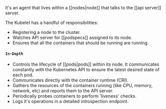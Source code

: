 It's an agent that lives within a [[nodes|node]] that talks to the [[api server]] server. 

The Kubelet has a handful of responsibilities:
- Registering a node to the cluster.
- Watches API server for [[podspecs]] assigned to its node.
- Ensures that all the containers that should be running are running.

#### `In-Depth`
- Controls the lifecycle of [[pods|pods]] within its node. It communicates constantly with the Kubernetes API to ensure the latest desired state of each pod.
- Communicates directly with the container runtime (CRI). 
- Gathers the resources of the containers running (like CPU, memory, network, etc) and reports them to the API server.
- Periodically probes containers to perform 'liveness' checks.
- Logs it's operations in a detailed introspection endpoint.



